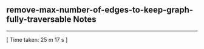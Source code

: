 <h2>remove-max-number-of-edges-to-keep-graph-fully-traversable Notes</h2><hr>[ Time taken: 25 m 17 s ]